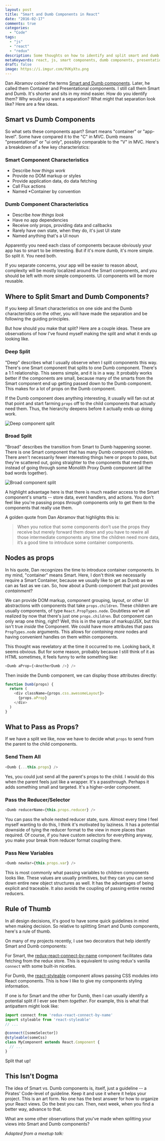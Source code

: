 ```yaml
---
layout: post
title: "Smart and Dumb Components in React"
date: "2016-02-17"
comments: true
categories:
  - "Code"
tags:
  - "js"
  - "react"
  - "redux"
description: Some thoughts on how to identify and split smart and dumb components in React.
metaKeywords: react, js, smart components, dumb components, presentational, container, design
draft: false
image: https://i.imgur.com/9VKyXtu.png
---
```


Dan Abramov coined the terms [Smart and Dumb components](https://medium.com/@dan_abramov/smart-and-dumb-components-7ca2f9a7c7d0).  Later, he called them Container and Presentational components.  I still call them Smart and Dumb.  It's shorter and sits in my mind easier.  How do you identify them?  Why would you want a separation?  What might that separation look like?  Here are a few ideas.

<!--more-->

## Smart vs Dumb Components

So what sets these components apart?  Smart means "container" or "app-level".  Some have compared it to the "C" in MVC.  Dumb means "presentational" or "ui only", possibly comparable to the "V" in MVC.  Here's a breakdown of a few key characteristics:

### Smart Component Characteristics

- Describe *how things work*
- Provide no DOM markup or styles
- Provide application data, do data fetching
- Call Flux actions
- Named *Container by convention

### Dumb Component Characteristics

- Describe *how things look*
- Have no app dependencies
- Receive only props, providing data and callbacks
- Rarely have own state, when they do, it's just UI state
- Named anything that's a UI noun

Apparently you need each class of components because obviously your app has to smart to be interesting.  But if it's more dumb, it's more simple.  So split it.  You need both.

If you separate concerns, your app will be easier to reason about, complexity will be mostly localized around the Smart components, and you should be left with more simple components.  UI components will be more reusable.

## Where to Split Smart and Dumb Components?

If you keep all Smart characteristics on one side and the Dumb characteristics on the other, you will have made the separation and be following the guiding principles.  

But how should you make that split?  Here are a couple ideas.  These are observations of how I've found myself making the split and what it ends up looking like.

### Deep Split

"Deep" describes what I usually observe when I split components this way.  There's one Smart component that splits to one Dumb component.  There's a 1:1 relationship.  This seems simple, and it is in a way.  It probably works better if the components are small, because many of the smarts from the Smart component end up getting passed down to the Dumb component.  This makes for a lot of props on the Dumb component.  

If the Dumb component does anything interesting, it usually will fan out at that point and start farming `props` off to the child components that actually need them.  Thus, the hierarchy deepens before it actually ends up doing work.

![Deep component split](https://i.imgur.com/scfodt6.png)

### Broad Split

"Broad" describes the transition from Smart to Dumb happening sooner.  There is one Smart component that has many Dumb component children.  There aren't necessarily fewer interesting things here or props to pass, but they're scattered out, going straighter to the components that need them instead of going through some Monolith Proxy Dumb component (all the bad words together).

![Broad component split](https://i.imgur.com/hxusLJ2.png)

A highlight advantage here is that there is much readier access to the Smart component's smarts -- store data, event handlers, and actions.  You don't feel like you're passing props _through_ components only to get them to the components that really use them.  

A golden quote from Dan Abramov that highlights this is:

> When you notice that some components don’t use the props they receive but merely forward them down and you have to rewire all those intermediate components any time the children need more data, it’s a good time to introduce some container components.

## Nodes as props

In his quote, Dan recognizes the time to introduce container components.  In my mind, "container" means Smart.  Here, I don't think we necessarily require a Smart Container, because we usually like to get as Dumb as we can as fast as we can.  So, how about a Dumb component that just provides *containment*?

We can provide DOM markup, component grouping, layout, or other UI abstractions with components that take `props.children`.  These children are usually components, of type `React.PropTypes.node`.  Doubtless we've all realized by now that there's just one `props.children`.  But component can only wrap one thing, right?  Well, this is in the syntax of markup/JSX, but this isn't true _inside_ the Component.  We could have more attributes that pass `PropTypes.node` arguments.  This allows for _containing more_ nodes and having convenient handles on them within components.  

This thought was revelatory at the time it occurred to me.  Looking back, it seems obvious.  But for some reason, probably because I still think of it as HTML sometimes, it feels funny to write something like:

```js
<Dumb aProp={<AnotherDumb />} />
```

Then inside the Dumb component, we can display those attributes directly:

```js
function Dumb(props) {
  return (
    <div className={props.css.awesomeLayout}>
      {props.aProp}
    </div>
  )
}
```

## What to Pass as Props?

If we have a split we like, now we have to decide what `props` to send from the parent to the child components.

### Send Them All

```js
<Dumb {...this.props} />
```

Yes, you could just send all the parent's props to the child.  I would do this when the parent feels just like a wrapper.  It's a passthrough.  Perhaps it adds something small and targeted.  It's a higher-order component.

### Pass the Reducer/Selector

```js
<Dumb reducerName={this.props.reducer} />
```

You can pass the whole nested reducer state, sure.  Almost every time I feel myself wanting to do this, I think it's motivated by laziness.  It has a potential downside of tying the reducer format to the view in more places than required.  Of course, if you have custom selectors for everything anyway, you make your break from reducer format coupling there.

### Pass New Variables

```js
<Dumb newVar={this.props.var} />
```

This is most commonly what passing variables to children components looks like.  These values are usually primitives, but they can you can send down entire new object structures as well.  It has the advantages of being explicit and traceable.  It also avoids the coupling of passing entire nested reducers.  

## Rule of Thumb

In all design decisions, it's good to have some quick guidelines in mind when making decision.  So relative to splitting Smart and Dumb components, here's a rule of thumb.  

On many of my projects recently, I use two decorators that help identify Smart and Dumb components:

For Smart, the [redux-react-connect-by-name](https://www.npmjs.com/package/redux-react-connect-by-name) component facilitates data fetching from the redux store.  This is equivalent to using redux's vanilla `connect` with some built-in niceties.

For Dumb, the [react-styleable](http://npmjs.com/react-styleable) component allows passing CSS modules into React components.  This is how I like to give my components styling information.  

If one is for Smart and the other for Dumb, then I can usually identify a potential split if I ever see them _together_.  For example, this is what that antipattern might look like:

```js
import connect from 'redux-react-connect-by-name'
import styleable from 'react-styleable'
// ...

@connect([someSelector])
@styleable(someCss)
class MyComponent extends React.Component {
  // ...
}
```

Split that up!

## This Isn't Dogma

The idea of Smart vs. Dumb components is, itself, just a guideline -- a Pirates' Code-level of guideline.  Keep it and use it where it helps your project.  This is an art form.  No one has the best answer for how to organize your React views.  Do the best you can.  Then, next week, when you find a better way, advance to that.  

What are some other observations that you've made when splitting your views into Smart and Dumb components?

_Adapted from a meetup talk:_

<div class="video-container">
<script async class="speakerdeck-embed" data-id="26cce4743e5540b48188a35f49de3c4d" data-ratio="1.33333333333333" src="//speakerdeck.com/assets/embed.js"></script>
</div>
